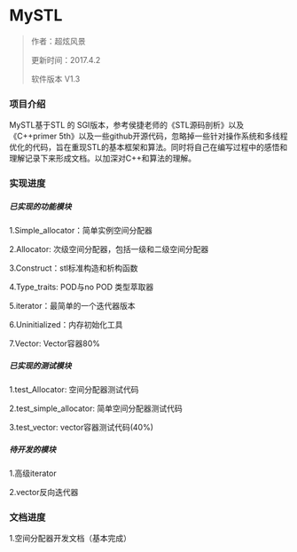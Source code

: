 # MySTL
>作者：超炫风景
>
>更新时间：2017.4.2
>
>软件版本 V1.3

### 项目介绍

MySTL基于STL 的 SGI版本，参考侯捷老师的《STL源码剖析》以及《C++primer 5th》以及一些github开源代码，忽略掉一些针对操作系统和多线程优化的代码，旨在重现STL的基本框架和算法。同时将自己在编写过程中的感悟和理解记录下来形成文档。以加深对C++和算法的理解。

### 实现进度

##### 已实现的功能模块

1.Simple_allocator：简单实例空间分配器

2.Allocator: 次级空间分配器，包括一级和二级空间分配器

3.Construct：stl标准构造和析构函数

4.Type_traits: POD与no POD 类型萃取器

5.iterator：最简单的一个迭代器版本

6.Uninitialized：内存初始化工具

7.Vector:  Vector容器80%

##### 已实现的测试模块

1.test_Allocator: 空间分配器测试代码

2.test_simple_allocator:  简单空间分配器测试代码

3.test_vector:  vector容器测试代码(40%)

##### 待开发的模块

1.高级iterator

2.vector反向迭代器

### 文档进度

1.空间分配器开发文档（基本完成）



